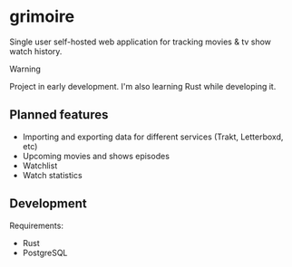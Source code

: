 # grimoire

Single user self-hosted web application for tracking movies & tv show watch history.

> [!WARNING]  
> Project in early development. I'm also learning Rust while developing it.

## Planned features

- Importing and exporting data for different services (Trakt, Letterboxd, etc)
- Upcoming movies and shows episodes
- Watchlist
- Watch statistics

## Development

Requirements:
- Rust
- PostgreSQL
